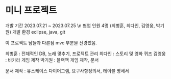 # 미니 프로젝트

개발 기간 2023.07.21 ~ 2023.07.25  \n
협업 인원 4명 (최병훈, 최다인, 김영웅, 박기원)
개발 환경 eclipse, java, git

이 프로젝트 남들과 다른점 mvc 부분을 신경썼음.

최병훈 : 전체적인 DB, 노래 맞추기, 프로젝트 관리
최다인 : 스토리 및 영화 퀴즈
김영웅 : 바카라 게임 제작
박기원 : 블랙잭 게임 제작, 문서 

문서 제작 : 유스케이스 다이어그램, 요구사항정의서, 테이블 명세서


 
 

